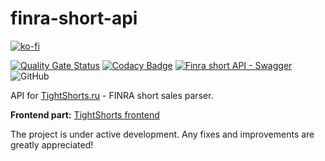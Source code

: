 # finra-short-api

[![ko-fi](https://ko-fi.com/img/githubbutton_sm.svg)](https://ko-fi.com/C0C1DI4VL)

[![Quality Gate Status](https://sonarcloud.io/api/project_badges/measure?project=samgozman_finra-short-api&metric=alert_status)](https://sonarcloud.io/summary/new_code?id=samgozman_finra-short-api)
[![Codacy Badge](https://app.codacy.com/project/badge/Grade/075df2915ab646f0b3931004d6ff3c04)](https://www.codacy.com/gh/samgozman/finra-short-api/dashboard?utm_source=github.com&utm_medium=referral&utm_content=samgozman/finra-short-api&utm_campaign=Badge_Grade)
[![Finra short API - Swagger](https://img.shields.io/badge/swagger-API-green)](http://172.104.238.234:3001/api/)
![GitHub](https://img.shields.io/github/license/samgozman/finra-short-api)

API for [TightShorts.ru](https://tightshorts.ru/) - FINRA short sales parser.

**Frontend part:** [TightShorts frontend](https://github.com/samgozman/tightshorts)

The project is under active development. Any fixes and improvements are greatly appreciated!
